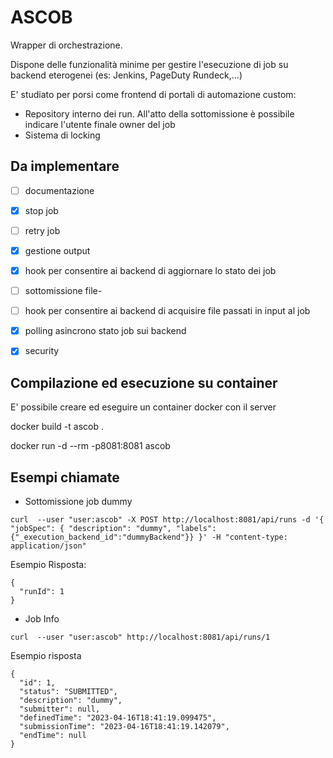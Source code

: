 ASCOB
=====


Wrapper di orchestrazione.

Dispone delle funzionalità minime per gestire l'esecuzione di job su backend eterogenei (es: Jenkins, PageDuty Rundeck,...)

E' studiato per porsi come frontend di portali di automazione custom:
- Repository interno dei run. All'atto della sottomissione è possibile indicare l'utente finale owner del job
- Sistema di locking


## Da implementare
- [ ] documentazione
- [x] stop job
- [ ] retry job
- [x] gestione output
- [x] hook per consentire ai backend di aggiornare lo stato dei job
- [ ] sottomissione file- 
- [ ] hook per consentire ai backend di acquisire file passati in input al job
- [x] polling asincrono stato job sui backend
- [x] security



## Compilazione ed esecuzione su container

E' possibile creare ed eseguire un container docker con il server 


docker build -t ascob .

docker run -d --rm -p8081:8081 ascob 


## Esempi chiamate

- Sottomissione job dummy

```
curl  --user "user:ascob" -X POST http://localhost:8081/api/runs -d '{ "jobSpec": { "description": "dummy", "labels":{"_execution_backend_id":"dummyBackend"}} }' -H "content-type: application/json"
```

Esempio Risposta:

```
{
  "runId": 1
}

```

- Job Info

```
curl  --user "user:ascob" http://localhost:8081/api/runs/1
```

Esempio risposta

```
{
  "id": 1,
  "status": "SUBMITTED",
  "description": "dummy",
  "submitter": null,
  "definedTime": "2023-04-16T18:41:19.099475",
  "submissionTime": "2023-04-16T18:41:19.142079",
  "endTime": null
}
```
